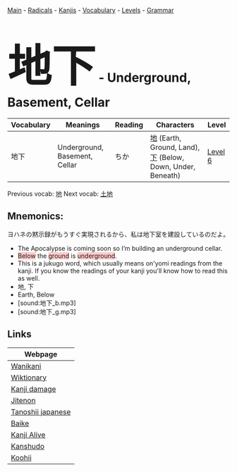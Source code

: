 <style> bigfont {font-size: 100px}</style>
[Main](../README.md) -
[Radicals](../radicals.md) -
[Kanjis](../kanjis.md) -
[Vocabulary](../vocabulary.md) -
[Levels](../levels.md) -
[Grammar](../grammar.md)
# <bigfont> 地下</bigfont> - Underground, Basement, Cellar 

| Vocabulary | Meanings | Reading | Characters | Level |
| --- | --- | --- | --- | --- |
| 地下 | Underground, Basement, Cellar | ちか |  [地](../kanjis/地.md) (Earth, Ground, Land), [下](../kanjis/下.md) (Below, Down, Under, Beneath) | [Level 6](../levels/wk_level6.md) |

Previous vocab: [地](地.md) Next vocab: [土地](土地.md) 

## Mnemonics:
ヨハネの黙示録がもうすぐ実現されるから、私は地下室を建設しているのだよ。
* The Apocalypse is coming soon so I’m building an underground cellar.
* <span style="background-color:#ffcccb"> Below</span> the <span style="background-color:#ffcccb"> ground</span> is <span style="background-color:#ffcccb"> underground</span>.
* This is a jukugo word, which usually means on'yomi readings from the kanji. If you know the readings of your kanji you'll know how to read this as well.
* 地, 下
* Earth, Below
* [sound:地下_b.mp3]
* [sound:地下_g.mp3]


## Links 

| Webpage |
| --- |
| [Wanikani          ](https://www.wanikani.com/kanji/地下) |
| [Wiktionary        ](https://en.wiktionary.org/wiki/地下) |
| [Kanji damage      ](http://www.kanjidamage.com/kanji/search?utf8=✓&q=地下) |
| [Jitenon           ](https://jitenon.com/kanji/地下) |
| [Tanoshii japanese ](https://www.tanoshiijapanese.com/dictionary/kanji.cfm?k=地下) |
| [Baike             ](https://baike.baidu.com/item/地下) |
| [Kanji Alive       ](https://app.kanjialive.com/地下) |
| [Kanshudo          ](https://www.kanshudo.com/searchmn?q=地下) |
| [Koohii            ](https://kanji.koohii.com/study/kanji/地下) |
